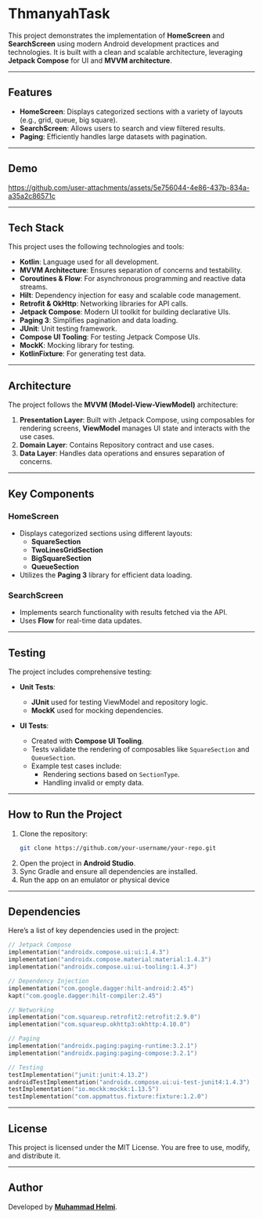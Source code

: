 # ThmanyahTask

This project demonstrates the implementation of **HomeScreen** and **SearchScreen** using modern Android development practices and technologies. It is built with a clean and scalable architecture, leveraging **Jetpack Compose** for UI and **MVVM architecture**.

---

## Features

- **HomeScreen**: Displays categorized sections with a variety of layouts (e.g., grid, queue, big square).
- **SearchScreen**: Allows users to search and view filtered results.
- **Paging**: Efficiently handles large datasets with pagination.

---

## Demo
https://github.com/user-attachments/assets/5e756044-4e86-437b-834a-a35a2c86571c

---

## Tech Stack

This project uses the following technologies and tools:

- **Kotlin**: Language used for all development.
- **MVVM Architecture**: Ensures separation of concerns and testability.
- **Coroutines & Flow**: For asynchronous programming and reactive data streams.
- **Hilt**: Dependency injection for easy and scalable code management.
- **Retrofit & OkHttp**: Networking libraries for API calls.
- **Jetpack Compose**: Modern UI toolkit for building declarative UIs.
- **Paging 3**: Simplifies pagination and data loading.
- **JUnit**: Unit testing framework.
- **Compose UI Tooling**: For testing Jetpack Compose UIs.
- **MockK**: Mocking library for testing.
- **KotlinFixture**: For generating test data.

---

## Architecture

The project follows the **MVVM (Model-View-ViewModel)** architecture:
1. **Presentation Layer**: Built with Jetpack Compose, using composables for rendering screens, **ViewModel** manages UI state and interacts with the use cases.
2. **Domain Layer**: Contains Repository contract and use cases.
5. **Data Layer**: Handles data operations and ensures separation of concerns.

---

## Key Components

### **HomeScreen**
- Displays categorized sections using different layouts:
  - **SquareSection**
  - **TwoLinesGridSection**
  - **BigSquareSection**
  - **QueueSection**
- Utilizes the **Paging 3** library for efficient data loading.

### **SearchScreen**
- Implements search functionality with results fetched via the API.
- Uses **Flow** for real-time data updates.

---

## Testing

The project includes comprehensive testing:
- **Unit Tests**:
  - **JUnit** used for testing ViewModel and repository logic.
  - **MockK** used for mocking dependencies.

- **UI Tests**:
  - Created with **Compose UI Tooling**.
  - Tests validate the rendering of composables like `SquareSection` and `QueueSection`.
  - Example test cases include:
    - Rendering sections based on `SectionType`.
    - Handling invalid or empty data.

---

## How to Run the Project

1. Clone the repository:
   ```bash
   git clone https://github.com/your-username/your-repo.git
   ```
2. Open the project in **Android Studio**.
3. Sync Gradle and ensure all dependencies are installed.
4. Run the app on an emulator or physical device

---

## Dependencies

Here’s a list of key dependencies used in the project:

```kotlin
// Jetpack Compose
implementation("androidx.compose.ui:ui:1.4.3")
implementation("androidx.compose.material:material:1.4.3")
implementation("androidx.compose.ui:ui-tooling:1.4.3")

// Dependency Injection
implementation("com.google.dagger:hilt-android:2.45")
kapt("com.google.dagger:hilt-compiler:2.45")

// Networking
implementation("com.squareup.retrofit2:retrofit:2.9.0")
implementation("com.squareup.okhttp3:okhttp:4.10.0")

// Paging
implementation("androidx.paging:paging-runtime:3.2.1")
implementation("androidx.paging:paging-compose:3.2.1")

// Testing
testImplementation("junit:junit:4.13.2")
androidTestImplementation("androidx.compose.ui:ui-test-junit4:1.4.3")
testImplementation("io.mockk:mockk:1.13.5")
testImplementation("com.appmattus.fixture:fixture:1.2.0")
```

---

## License

This project is licensed under the MIT License. You are free to use, modify, and distribute it.

---

## Author

Developed by **[Muhammad Helmi]([https://github.com/your-username](https://github.com/mhelmi))**.
